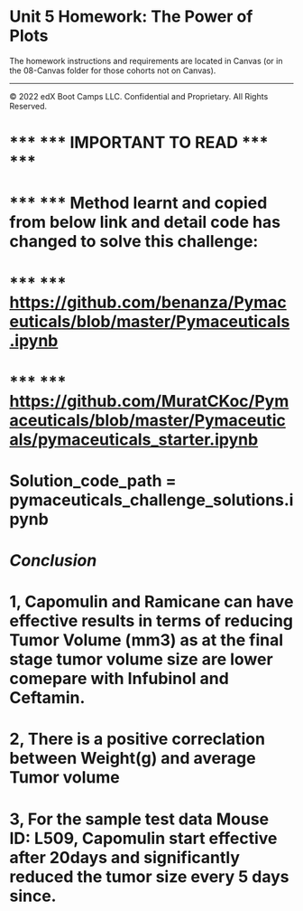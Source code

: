 # Unit 5 Homework: The Power of Plots

The homework instructions and requirements are located in Canvas (or in the 08-Canvas folder for those cohorts not on Canvas).

---

© 2022 edX Boot Camps LLC. Confidential and Proprietary. All Rights Reserved.

#                                   *** *** IMPORTANT TO READ *** ***
# *** *** Method learnt and copied from below link and detail code has changed to solve this challenge:
# *** *** https://github.com/benanza/Pymaceuticals/blob/master/Pymaceuticals.ipynb
# *** *** https://github.com/MuratCKoc/Pymaceuticals/blob/master/Pymaceuticals/pymaceuticals_starter.ipynb



# Solution_code_path = pymaceuticals_challenge_solutions.ipynb


#                                             ***Conclusion*** 

# 1, Capomulin and Ramicane can have effective results in terms of reducing Tumor Volume (mm3) as at the final stage tumor volume size are lower comepare with Infubinol and Ceftamin.

# 2, There is a positive correclation between Weight(g) and average Tumor volume

# 3, For the sample test data Mouse ID: L509, Capomulin start effective after 20days and significantly reduced the tumor size every 5 days since.